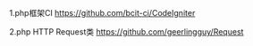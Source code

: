 1.php框架CI
https://github.com/bcit-ci/CodeIgniter

2.php HTTP Request类
https://github.com/geerlingguy/Request
